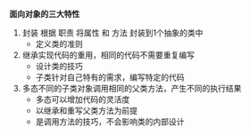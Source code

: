 **面向对象的三大特性**

1. 封装 根据 职责 将属性 和 方法 封装到1个抽象的类中
    * 定义类的准则
2. 继承实现代码的重用，相同的代码不需要重复编写
    * 设计类的技巧
    * 子类针对自己特有的需求，编写特定的代码
3. 多态不同的子类对象调用相同的父类方法，产生不同的执行结果
    * 多态可以增加代码的灵活度
    * 以继承和重写父类方法为前提
    * 是调用方法的技巧，不会影响类的内部设计

